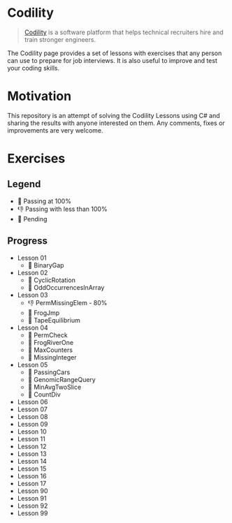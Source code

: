 # Codility

> [Codility](https://www.codility.com/) is a software platform that helps technical recruiters hire and train stronger engineers.

The Codility page provides a set of lessons with exercises that any person can use to prepare for job interviews. It is also useful to improve and test your coding skills.

# Motivation

This repository is an attempt of solving the Codility Lessons using C# and sharing the results with anyone interested on them. Any comments, fixes or improvements are very welcome. 

# Exercises

## Legend

- :tada: Passing at 100%
- :-1: Passing with less than 100%
- :file_folder: Pending

## Progress

- Lesson 01
  - :tada: BinaryGap
- Lesson 02
  - :tada: CyclicRotation
  - :tada: OddOccurrencesInArray
- Lesson 03
  - :-1: PermMissingElem - 80%
  - :tada: FrogJmp
  - :tada: TapeEquilibrium
- Lesson 04
  - :tada: PermCheck
  - :tada: FrogRiverOne
  - :tada: MaxCounters
  - :tada: MissingInteger
- Lesson 05
  - :tada: PassingCars
  - :file_folder: GenomicRangeQuery
  - :file_folder: MinAvgTwoSlice
  - :file_folder: CountDiv
- Lesson 06
- Lesson 07
- Lesson 08
- Lesson 09
- Lesson 10
- Lesson 11
- Lesson 12
- Lesson 13
- Lesson 14
- Lesson 15
- Lesson 16
- Lesson 17
- Lesson 90
- Lesson 91
- Lesson 92
- Lesson 99 